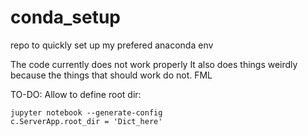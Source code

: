 # conda_setup
repo to quickly set up my prefered anaconda env

The code currently does not work properly
It also does things weirdly because the things that should work do not.
FML


TO-DO:
Allow to define root dir:

	jupyter notebook --generate-config
	c.ServerApp.root_dir = 'Dict_here'
